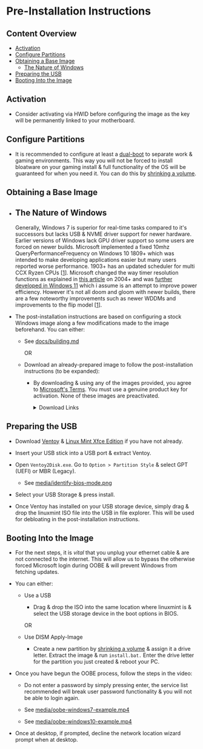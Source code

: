 # Pre-Installation Instructions

## Content Overview

- [Activation](#activation)
- [Configure Partitions](#configure-partitions)
- [Obtaining a Base Image](#obtaining-a-base-image)
    - [The Nature of Windows](#the-nature-of-windows)
- [Preparing the USB](#preparing-the-usb)
- [Booting Into the Image](#booting-into-the-image)

## Activation

- Consider activating via HWID before configuring the image as the key will be permanently linked to your motherboard.

## Configure Partitions

- It is recommended to configure at least a [dual-boot](https://en.wikipedia.org/wiki/Multi-booting) to separate work & gaming environments. This way you will not be forced to install bloatware on your gaming install & full functionality of the OS will be guaranteed for when you need it. You can do this by [shrinking a volume](https://docs.microsoft.com/en-us/windows-server/storage/disk-management/shrink-a-basic-volume).

## Obtaining a Base Image

- ## The Nature of Windows

    Generally, Windows 7 is superior for real-time tasks compared to it's successors but lacks USB & NVME driver support for newer hardware. Earlier versions of Windows lack GPU driver support so some users are forced on newer builds. Microsoft implemented a fixed 10mhz QueryPerformanceFrequency on Windows 10 1809+ which was intended to make developing applications easier but many users reported worse performance. 1903+ has an updated scheduler for multi CCX Ryzen CPUs [[1](https://i.redd.it/y8nxtm08um331.png)]. Microsoft changed the way timer resolution functions as explained in [this article](https://randomascii.wordpress.com/2020/10/04/windows-timer-resolution-the-great-rule-change/) on 2004+ and was [further developed in Windows 11](https://twitter.com/amitxv/status/1491357305535070211) which i assume is an attempt to improve power efficiency. However it's not all doom and gloom with newer builds, there are a few noteworthy improvements such as newer WDDMs and improvements to the flip model [[1](https://devblogs.microsoft.com/directx/dxgi-flip-model/)]. 

- The post-installation instructions are based on configuring a stock Windows image along a few modifications made to the image beforehand. You can either:

    - See [docs/building.md](../docs/building.md)

        OR

    - Download an already-prepared image to follow the post-installation instructions (to be expanded):

        - By downloading & using any of the images provided, you agree to [Microsoft's Terms](https://www.microsoft.com/en-us/Useterms/Retail/Windows/10/UseTerms_Retail_Windows_10_English.htm). You must use a genuine product key for activation. None of these images are preactivated.

            <details>
            <summary>Download Links</summary>

            - Windows 10 21H2 (coming soon)

            </details>


## Preparing the USB

- Download [Ventoy](https://github.com/ventoy/Ventoy/releases) & [Linux Mint Xfce Edition](https://linuxmint.com/edition.php?id=294) if you have not already.

- Insert your USB stick into a USB port & extract Ventoy.

- Open ``Ventoy2Disk.exe``. Go to ``Option > Partition Style`` & select GPT (UEFI) or MBR (Legacy).

    - See [media/identify-bios-mode.png](../media/identify-bios-mode.png)

- Select your USB Storage & press install.

- Once Ventoy has installed on your USB storage device, simply drag & drop the linuxmint ISO file into the USB in file explorer. This will be used for debloating in the post-installation instructions.

## Booting Into the Image

- For the next steps, it is *vital* that you unplug your ethernet cable & are not connected to the internet. This will allow us to bypass the otherwise forced Microsoft login during OOBE & will prevent Windows from fetching updates. 

- You can either:

    - Use a USB

        - Drag & drop the ISO into the same location where linuxmint is & select the USB storage device in the boot options in BIOS.
        
        OR

    - Use DISM Apply-Image

        - Create a new partition by [shrinking a volume](https://docs.microsoft.com/en-us/windows-server/storage/disk-management/shrink-a-basic-volume) & assign it a drive letter. Extract the image & run ``install.bat.`` Enter the drive letter for the partition you just created & reboot your PC.

- Once you have begun the OOBE process, follow the steps in the video:

    - Do not enter a password by simply pressing enter, the service list recommended will break user password functionality & you will not be able to login again.

    - See [media/oobe-windows7-example.mp4](https://raw.githubusercontent.com/amitxv/EVA/main/media/oobe-windows7-example.mp4)
    - See [media/oobe-windows10-example.mp4](https://raw.githubusercontent.com/amitxv/EVA/main/media/oobe-windows10-example.mp4)

- Once at desktop, if prompted, decline the network location wizard prompt when at desktop.
